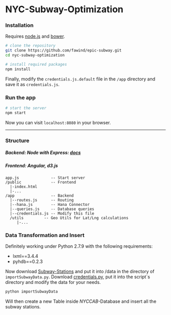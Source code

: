 NYC-Subway-Optimization
===================

### Installation
Requires [node.js](https://nodejs.org/download/) and [bower](http://bower.io/#install-bower).
```bash
# clone the repository
git clone https://github.com/fawind/epic-subway.git
cd nyc-subway-optimization

# install required packages
npm install
```

Finally, modify the `credentials.js.default` file in the `/app` directory and save it as `credentials.js`.

### Run the app
```bash
# start the server
npm start
```

Now you can visit `localhost:8080` in your browser.

---

### Structure

##### Backend: Node with Express: [docs](http://expressjs.com/api.html)

##### Frontend: Angular, d3.js

```
app.js              -- Start server
/public             -- Frontend
  |-index.html
  |-...
/app                -- Backend
  |--routes.js      -- Routing
  |--hana.js        -- Hana Connector
  |--queries.js     -- Database queries
  |--credentials.js -- Modify this file
  /utils         -- Geo Utils for Lat/Lng calculations
     |-...
```

### Data Transformation and Insert

Definitely working under Python 2.7.9 with the following requirements:

* lxml==3.4.4
* pyhdb==0.2.3

Now download [Subway-Stations](https://data.cityofnewyork.us/api/geospatial/arq3-7z49?method=export&format=KML) and put it into /data in the directory of `importSubwayData.py`. Download [credentials.py](https://gist.github.com/AlexImmer/e85abf560ab5f85055ce), put it into the script´s directory and modify the data for your needs.

```Bash
python importSubwayData
```

Will then create a new Table inside *NYCCAB*-Database and insert all the subway stations.
